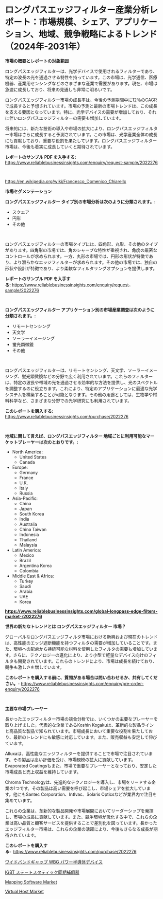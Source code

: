 <p><h1>ロングパスエッジフィルター産業分析レポート：市場規模、シェア、アプリケーション、地域、競争戦略によるトレンド（2024年-2031年）</h1></p><p><strong>市場の概要とレポートの対象範囲</strong></p>
<p><p>ロングパスエッジフィルターは、光学デバイスで使用されるフィルターであり、特定の波長の光を通過させる特性を持っています。この市場は、光学通信、医療機器、産業用センシングなどのさまざまな産業で需要があります。現在、市場は急速に成長しており、将来の見通しも非常に明るいです。</p><p>ロングパスエッジフィルター市場の成長率は、今後の予測期間中に12％のCAGRで成長すると予想されています。市場の予測と最新の市場トレンドは、この成長を支える要因となっています。特に、光学デバイスの需要が増加しており、それに伴いロングパスエッジフィルターの需要も増加しています。</p><p>将来的には、新たな技術の導入や市場の拡大により、ロングパスエッジフィルター市場はさらに成長すると予測されています。この市場は、光学産業全体の成長にも貢献しており、重要な役割を果たしています。ロングパスエッジフィルター市場は、今後も着実に成長していくと期待されています。</p></p>
<p><strong>レポートのサンプル PDF を入手する:</strong> <a href="https://www.reliablebusinessinsights.com/enquiry/request-sample/2022276">https://www.reliablebusinessinsights.com/enquiry/request-sample/2022276</a></p>
<p>&nbsp;</p>
<p><a href="https://en.wikipedia.org/wiki/Francesco_Domenico_Chiarello">https://en.wikipedia.org/wiki/Francesco_Domenico_Chiarello</a></p>
<p><strong>市場セグメンテーション</strong></p>
<p><strong>ロングパスエッジフィルター タイプ別の市場分析は次のように分類されます。:</strong></p>
<p><ul><li>スクエア</li><li>円形</li><li>その他</li></ul></p>
<p>&nbsp;</p>
<p><p>ロングパスエッジフィルターの市場タイプには、四角形、丸形、その他のタイプがあります。四角形の市場では、角のシャープな特性が重視され、角度の厳密なコントロールが求められます。一方、丸形の市場では、円形の形状が特徴であり、より滑らかなエッジフィルターが求められます。その他の市場では、独自の形状や設計が特徴であり、より柔軟なフィルタリングオプションを提供します。</p></p>
<p><strong>レポートのサンプル PDF を入手する:</strong>&nbsp;<a href="https://www.reliablebusinessinsights.com/enquiry/request-sample/2022276">https://www.reliablebusinessinsights.com/enquiry/request-sample/2022276</a></p>
<p>&nbsp;</p>
<p><strong> ロングパスエッジフィルター アプリケーション別の市場産業調査は次のように分類されます。:</strong></p>
<p><ul><li>リモートセンシング</li><li>天文学</li><li>ソーラーイメージング</li><li>蛍光顕微鏡</li><li>その他</li></ul></p>
<p>&nbsp;</p>
<p><p>ロングパスエッジフィルターは、リモートセンシング、天文学、ソーラーイメージング、蛍光顕微鏡などの分野で広く利用されています。これらのフィルターは、特定の波長や帯域の光を通過させる効率的な方法を提供し、光のスペクトルを調整するのに役立ちます。これにより、特定のアプリケーションに最適な光学システムを構築することが可能となります。その他の用途としては、生物学や材料科学など、さまざまな分野での光学研究にも利用されています。</p></p>
<p><strong>このレポートを購入する:</strong>&nbsp; <a href="https://www.reliablebusinessinsights.com/purchase/2022276">https://www.reliablebusinessinsights.com/purchase/2022276</a></p>
<p>&nbsp;</p>
<p><strong>地域に関して言えば、ロングパスエッジフィルター 地域ごとに利用可能なマーケットプレーヤーは次のとおりです。:</strong></p>
<p><ul>
    <li>
        North America:
        <ul>
            <li>United States</li>
            <li>Canada</li>
        </ul>
    </li>
    <li>
        Europe:
        <ul>
            <li>Germany</li>
            <li>France</li>
            <li>U.K.</li>
            <li>Italy</li>
            <li>Russia</li>
        </ul>
    </li>
    <li>
        Asia-Pacific:
        <ul>
            <li>China</li>
            <li>Japan</li>
            <li>South Korea</li>
            <li>India</li>
            <li>Australia</li>
            <li>China Taiwan</li>
            <li>Indonesia</li>
            <li>Thailand</li>
            <li>Malaysia</li>
        </ul>
    </li>
    <li>
        Latin America:
        <ul>
            <li>Mexico</li>
            <li>Brazil</li>
            <li>Argentina Korea</li>
            <li>Colombia</li>
        </ul>
    </li>
    <li>
        Middle East & Africa:
        <ul>
            <li>Turkey</li>
            <li>Saudi</li>
            <li>Arabia</li>
            <li>UAE</li>
            <li>Korea</li>
        </ul>
    </li>
    </ul></p>
<p><strong><a href="https://www.reliablebusinessinsights.com/global-longpass-edge-filters-market-r2022276">https://www.reliablebusinessinsights.com/global-longpass-edge-filters-market-r2022276</a></strong>&nbsp;</p>
<p><strong>世界の新たなトレンドとは ロングパスエッジフィルター 市場？</strong></p>
<p><p>グローバルなロングパスエッジフィルタ市場における新興および現在のトレンドは、高性能のエッジ遮断機能を持つフィルタの需要が増加していることです。また、環境への配慮から持続可能な材料を使用したフィルタの需要も増加しています。さらに、テクノロジーの進化により、より小型で軽量なデバイス向けのフィルタも開発されています。これらのトレンドにより、市場は成長を続けており、競争も激しさを増しています。</p></p>
<p><strong>このレポートを購入する前に、質問がある場合は問い合わせるか、共有してください。</strong>- <a href="https://www.reliablebusinessinsights.com/enquiry/pre-order-enquiry/2022276">https://www.reliablebusinessinsights.com/enquiry/pre-order-enquiry/2022276</a></p>
<p>&nbsp;</p>
<p><strong>主要な市場プレーヤー</strong></p>
<p><p>長かったエッジフィルター市場の競合分析では、いくつかの主要なプレーヤーを取り上げました。代表的な企業であるKoshin Kogakuは、革新的な製品ラインと高品質な製品で知られています。市場成長において重要な役割を果たしており、最新のトレンドにも敏感に対応しています。また、販売収益も安定して伸びています。</p><p>Alluxaは、高性能なエッジフィルターを提供することで市場で注目されています。その製品は高い評価を受け、市場規模の拡大に貢献しています。Evaporated Coatingsもまた、市場で重要なプレーヤーとなっており、安定した市場成長と売上収益を維持しています。</p><p>Chroma Technologyは、先進的なテクノロジーを導入し、市場をリードする企業の1つです。その製品は高い需要を呼び起こし、市場シェアを拡大しています。他にもSantec Corporation、Intlvac、Solaris Opticsなどが業界内で注目を集めています。</p><p>これらの企業は、革新的な製品開発や市場展開においてリーダーシップを発揮し、市場の成長に貢献しています。また、競争環境が激化する中で、これらの企業は高い品質と顧客サービスを提供することで差別化を図っています。長かったエッジフィルター市場は、これらの企業の活躍により、今後もさらなる成長が期待されています。</p></p>
<p><strong>このレポートを購入する:</strong>&nbsp;&nbsp;<a href="https://www.reliablebusinessinsights.com/purchase/2022276">https://www.reliablebusinessinsights.com/purchase/2022276</a></p>
<p><p><a href="https://github.com/MosesSpinka1914/Market-Research-Report-List-2/blob/main/4613838179574.md">ワイドバンドギャップ WBG パワー半導体デバイス</a></p><p><a href="https://github.com/RudyBoyer2017/Market-Research-Report-List-2/blob/main/7370401179575.md">IGBT ステートスタティック同期補償器</a></p><p><a href="https://github.com/yadanielu/Market-Research-Report-List-1/blob/main/mapping-software-market.md">Mapping Software Market</a></p><p><a href="https://github.com/lsapaaep8/Market-Research-Report-List-1/blob/main/virtual-host-market.md">Virtual Host Market</a></p></p>